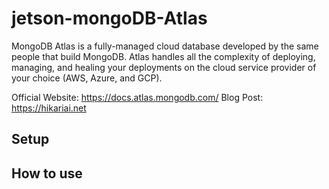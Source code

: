 # jetson-mongoDB-Atlas

MongoDB Atlas is a fully-managed cloud database developed by the same people that build MongoDB. Atlas handles all the complexity of deploying, managing, and healing your deployments on the cloud service provider of your choice (AWS, Azure, and GCP). 

Official Website: https://docs.atlas.mongodb.com/
Blog Post: https://hikariai.net





## Setup 

## How to use
